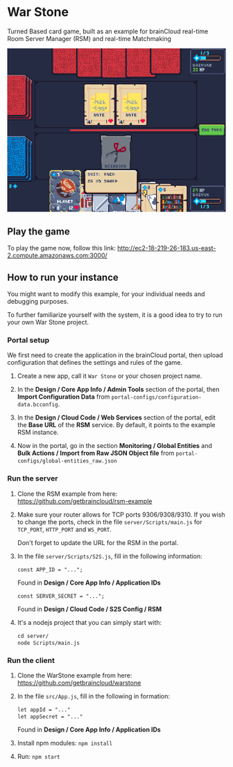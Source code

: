 # War Stone #
Turned Based card game, built as an example for brainCloud real-time Room Server Manager (RSM) and real-time Matchmaking

![](screenshots/warstone.png)

## Play the game ##
To play the game now, follow this link:
http://ec2-18-219-26-183.us-east-2.compute.amazonaws.com:3000/

## How to run your instance ##
You might want to modify this example, for your individual needs and debugging purposes. 

To further familiarize yourself with the system, it is a good idea to try to run your own War Stone project.

### Portal setup ###
We first need to create the application in the brainCloud portal, then upload configuration that defines the settings and rules of the game.
1. Create a new app, call it `War Stone` or your chosen project name.

2. In the **Design / Core App Info / Admin Tools** section of the portal, then **Import Configuration Data** from `portal-configs/configuration-data.bcconfig`.
3. In the **Design / Cloud Code / Web Services** section of the portal, edit the **Base URL** of the **RSM** service. By default, it points to the example RSM instance.
4. Now in the portal, go in the section **Monitoring / Global Entities** and **Bulk Actions / Import from Raw JSON Object file** from `portal-configs/global-entities_raw.json`

### Run the server ###
1. Clone the RSM example from here: https://github.com/getbraincloud/rsm-example
2. Make sure your router allows for TCP ports 9306/9308/9310. If you wish to change the ports, check in the file `server/Scripts/main.js` for `TCP_PORT`, `HTTP_PORT` and `WS_PORT`.

   Don't forget to update the URL for the RSM in the portal.
3. In the file `server/Scripts/S2S.js`, fill in the following information:
   ```
   const APP_ID = "...";
   ```
   Found in **Design / Core App Info / Application IDs**
   ```
   const SERVER_SECRET = "...";
   ```
   Found in **Design /  Cloud Code / S2S Config / RSM**
4. It's a nodejs project that you can simply start with:
   ```
   cd server/
   node Scripts/main.js
   ```

### Run the client ###
1. Clone the WarStone example from here: https://github.com/getbraincloud/warstone

2. In the file `src/App.js`, fill in the following in formation:
   ```
   let appId = "..."
   let appSecret = "..."
   ```
   Found in **Design / Core App Info / Application IDs**
3. Install npm modules: `npm install`
4. Run: `npm start`
